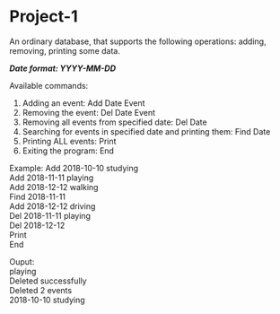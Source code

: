 # Project-1
An ordinary database, that supports the following operations: adding, removing, printing some data.

***Date format: YYYY-MM-DD***

Available commands:
1) Adding an event: Add Date Event
2) Removing the event: Del Date Event
3) Removing all events from specified date: Del Date
4) Searching for events in specified date and printing them: Find Date
5) Printing ALL events: Print
6) Exiting the program: End

Example:
Add 2018-10-10 studying  
Add 2018-11-11 playing  
Add 2018-12-12 walking  
Find 2018-11-11  
Add 2018-12-12 driving  
Del 2018-11-11 playing  
Del 2018-12-12  
Print  
End  

Ouput:  
playing  
Deleted successfully  
Deleted 2 events  
2018-10-10 studying  

